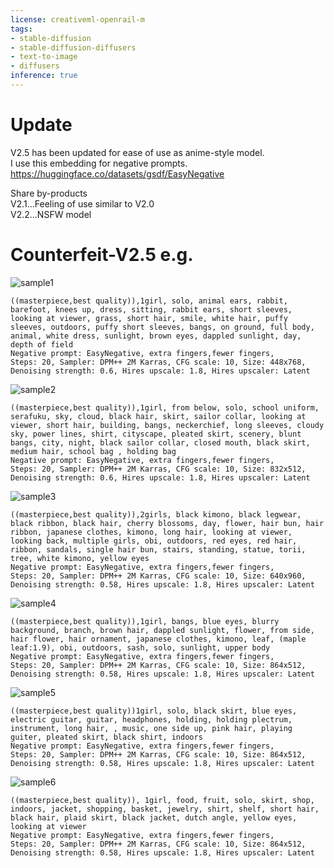 ```yaml
---
license: creativeml-openrail-m
tags:
- stable-diffusion
- stable-diffusion-diffusers
- text-to-image
- diffusers
inference: true
---
```

# Update
V2.5 has been updated for ease of use as anime-style model.  
I use this embedding for negative prompts.  
https://huggingface.co/datasets/gsdf/EasyNegative  
  
Share by-products  
V2.1…Feeling of use similar to V2.0  
V2.2…NSFW model
  
# Counterfeit-V2.5 e.g. 
![sample1](https://huggingface.co/gsdf/Counterfeit-V2.5/resolve/main/V2.5_sample/sample01.png)
```
((masterpiece,best quality)),1girl, solo, animal ears, rabbit, barefoot, knees up, dress, sitting, rabbit ears, short sleeves, looking at viewer, grass, short hair, smile, white hair, puffy sleeves, outdoors, puffy short sleeves, bangs, on ground, full body, animal, white dress, sunlight, brown eyes, dappled sunlight, day, depth of field  
Negative prompt: EasyNegative, extra fingers,fewer fingers,  
Steps: 20, Sampler: DPM++ 2M Karras, CFG scale: 10, Size: 448x768, Denoising strength: 0.6, Hires upscale: 1.8, Hires upscaler: Latent
```

![sample2](https://huggingface.co/gsdf/Counterfeit-V2.5/resolve/main/V2.5_sample/sample02.png)
```
((masterpiece,best quality)),1girl, from below, solo, school uniform, serafuku, sky, cloud, black hair, skirt, sailor collar, looking at viewer, short hair, building, bangs, neckerchief, long sleeves, cloudy sky, power lines, shirt, cityscape, pleated skirt, scenery, blunt bangs, city, night, black sailor collar, closed mouth, black skirt, medium hair, school bag , holding bag  
Negative prompt: EasyNegative, extra fingers,fewer fingers,  
Steps: 20, Sampler: DPM++ 2M Karras, CFG scale: 10, Size: 832x512, Denoising strength: 0.6, Hires upscale: 1.8, Hires upscaler: Latent
```

![sample3](https://huggingface.co/gsdf/Counterfeit-V2.5/resolve/main/V2.5_sample/sample03.png)
```
((masterpiece,best quality)),2girls, black kimono, black legwear, black ribbon, black hair, cherry blossoms, day, flower, hair bun, hair ribbon, japanese clothes, kimono, long hair, looking at viewer, looking back, multiple girls, obi, outdoors, red eyes, red hair, ribbon, sandals, single hair bun, stairs, standing, statue, torii, tree, white kimono, yellow eyes   
Negative prompt: EasyNegative, extra fingers,fewer fingers,  
Steps: 20, Sampler: DPM++ 2M Karras, CFG scale: 10, Size: 640x960, Denoising strength: 0.58, Hires upscale: 1.8, Hires upscaler: Latent
```
  
![sample4](https://huggingface.co/gsdf/Counterfeit-V2.5/resolve/main/V2.5_sample/sample04.png)
```
((masterpiece,best quality)),1girl, bangs, blue eyes, blurry background, branch, brown hair, dappled sunlight, flower, from side, hair flower, hair ornament, japanese clothes, kimono, leaf, (maple leaf:1.9), obi, outdoors, sash, solo, sunlight, upper body   
Negative prompt: EasyNegative, extra fingers,fewer fingers,  
Steps: 20, Sampler: DPM++ 2M Karras, CFG scale: 10, Size: 864x512, Denoising strength: 0.58, Hires upscale: 1.8, Hires upscaler: Latent
```
  
![sample5](https://huggingface.co/gsdf/Counterfeit-V2.5/resolve/main/V2.5_sample/sample05.png)
```
((masterpiece,best quality))1girl, solo, black skirt, blue eyes, electric guitar, guitar, headphones, holding, holding plectrum, instrument, long hair, , music, one side up, pink hair, playing guiter, pleated skirt, black shirt, indoors   
Negative prompt: EasyNegative, extra fingers,fewer fingers,  
Steps: 20, Sampler: DPM++ 2M Karras, CFG scale: 10, Size: 864x512, Denoising strength: 0.58, Hires upscale: 1.8, Hires upscaler: Latent
```
  
![sample6](https://huggingface.co/gsdf/Counterfeit-V2.5/resolve/main/V2.5_sample/sample06.png)
```
((masterpiece,best quality)), 1girl, food, fruit, solo, skirt, shop, indoors, jacket, shopping, basket, jewelry, shirt, shelf, short hair, black hair, plaid skirt, black jacket, dutch angle, yellow eyes, looking at viewer   
Negative prompt: EasyNegative, extra fingers,fewer fingers,  
Steps: 20, Sampler: DPM++ 2M Karras, CFG scale: 10, Size: 864x512, Denoising strength: 0.58, Hires upscale: 1.8, Hires upscaler: Latent
```
  












